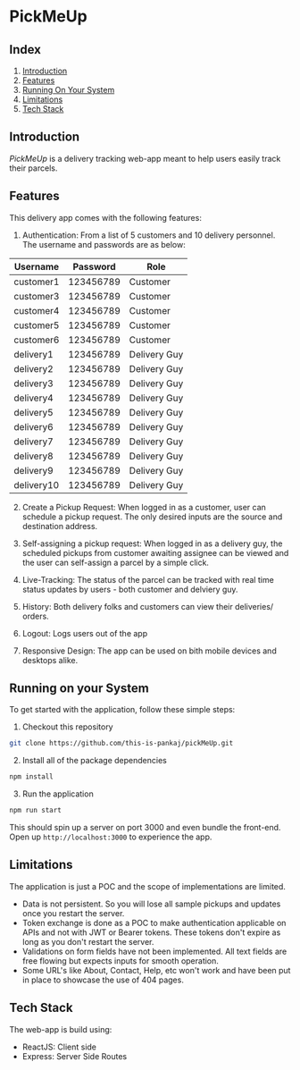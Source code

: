 # PickMeUp

## Index
1. [Introduction](#introduction)
2. [Features](#features)
3. [Running On Your System](#running-on-your-system)
4. [Limitations](#limitations)
5. [Tech Stack](#techStack)

## Introduction
*PickMeUp* is a delivery tracking web-app meant to help users easily track their parcels.

## Features
This delivery app comes with the following features:
1. Authentication: From a list of 5 customers and 10 delivery personnel. The username and passwords are as below:

| Username | Password | Role |
| -------- | -------- | ---- |
| customer1 | 123456789 | Customer|
| customer3 | 123456789 | Customer|
| customer4 | 123456789 | Customer|
| customer5 | 123456789 | Customer|
| customer6 | 123456789 | Customer|
| delivery1 | 123456789 | Delivery Guy|
| delivery2 | 123456789 | Delivery Guy|
| delivery3 | 123456789 | Delivery Guy|
| delivery4 | 123456789 | Delivery Guy|
| delivery5 | 123456789 | Delivery Guy|
| delivery6 | 123456789 | Delivery Guy|
| delivery7 | 123456789 | Delivery Guy|
| delivery8 | 123456789 | Delivery Guy|
| delivery9 | 123456789 | Delivery Guy|
| delivery10 | 123456789 | Delivery Guy|

2. Create a Pickup Request: When logged in as a customer, user can schedule a pickup request. The only desired inputs are the source and destination address.

3. Self-assigning a pickup request: When logged in as a delivery guy, the scheduled pickups from customer awaiting assignee can be viewed and the user can self-assign a parcel by a simple click.

4. Live-Tracking: The status of the parcel can be tracked with real time status updates by users - both customer and delviery guy.

5. History: Both delivery folks and customers can view their deliveries/ orders.

6. Logout: Logs users out of the app

7. Responsive Design: The app can be used on bith mobile devices and desktops alike.

## Running on your System
To get started with the application, follow these simple steps:
1. Checkout this repository
```bash
git clone https://github.com/this-is-pankaj/pickMeUp.git
```
2. Install all of the package dependencies
```bash
npm install
```
3. Run the application
```bash
npm run start
```
This should spin up a server on port 3000 and even bundle the front-end. Open up `http://localhost:3000` to experience the app.

## Limitations
The application is just a POC and the scope of implementations are limited.
- Data is not persistent. So you will lose all sample pickups and updates once you restart the server.
- Token exchange is done as a POC to make authentication applicable on APIs and not with JWT or Bearer tokens. These tokens don't expire as long as you don't restart the server.
- Validations on form fields have not been implemented. All text fields are free flowing but expects inputs for smooth operation.
- Some URL's like About, Contact, Help, etc won't work and have been put in place to showcase the use of 404 pages.

## Tech Stack
The web-app is build using:
- ReactJS: Client side
- Express: Server Side Routes
